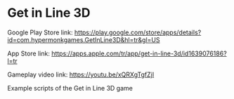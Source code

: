 # Get in Line 3D
Google Play Store link: https://play.google.com/store/apps/details?id=com.hypermonkgames.GetInLine3D&hl=tr&gl=US

App Store link: https://apps.apple.com/tr/app/get-in-line-3d/id1639076186?l=tr

Gameplay video link: https://youtu.be/xQRXgTgfZjI

Example scripts of the Get in Line 3D game

